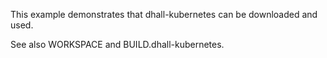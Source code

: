 This example demonstrates that dhall-kubernetes can be downloaded and used.  

See also WORKSPACE and BUILD.dhall-kubernetes. 